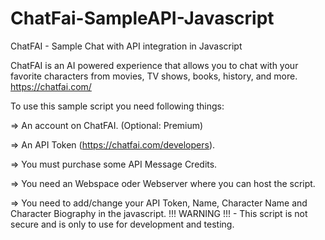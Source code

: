 # ChatFai-SampleAPI-Javascript
ChatFAI - Sample Chat with API integration in Javascript

ChatFAI is an AI powered experience that allows you to chat with your favorite characters from movies, TV shows, books, history, and more.
https://chatfai.com/

To use this sample script you need following things:

=> An account on ChatFAI. (Optional: Premium)

=> An API Token (https://chatfai.com/developers).

=> You must purchase some API Message Credits.

=> You need an Webspace oder Webserver where you can host the script.

=> You need to add/change your API Token, Name, Character Name and Character Biography in the javascript.
!!! WARNING !!! - This script is not secure and is only to use for development and testing.
 
